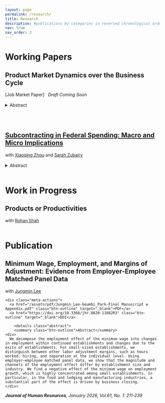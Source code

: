 ```yaml
---
layout: page
permalink: /research/
title: Research
description: #publications by categories in reversed chronological order. generated by jekyll-scholar.
nav: true
nav_order: 3
---
```


<!-- _pages/research.md -->
<div class="publications">

  <h1>Working Papers</h1>

  <h2>Product Market Dynamics over the Business Cycle</h2>
  [Job Market Paper] <i>&nbsp;&nbsp;Draft Coming Soon</i>
  <br><br>

  <details class="abstract">
    <summary class="btn-outline">Abstract</summary>
    <div>
      This paper examines the interaction between product entry/exit and consumer demand over the business cycle. I develop a model of product market dynamics featuring endogenous choices of producers and consumers within a unified framework. Utilizing micro-level scanner data, the study estimates the model to capture the responses of producers and consumers during the Great Recession. The findings reveal that producers react to negative demand shocks by reducing entries and increasing exits, with these responses varying according to the underlying consumer demand structure. These heterogeneous reactions intensify welfare losses and amplify the adverse effects of the business cycle, particularly for low-quality products. By exploring the diverse characteristics of products and their impacts, this research highlights the significant role of endogenous choices in shaping aggregate economic outcomes.
    </div>
  </details>

  <br><br>

  <h2>
    <a href="https://geumbipark.github.io/assets/pdf/PZZ_subcontracting_27Aug2025.pdf" target="_blank">
      Subcontracting in Federal Spending: Macro and Micro Implications
    </a>
  </h2>
  with
  <a href="https://sites.google.com/a/umich.edu/xqzhou/home?authuser=0" target="_blank">Xiaoqing Zhou</a>
  and
  <a href="https://sites.google.com/site/sarahzubairy/home?authuser=0" target="_blank">Sarah Zubairy</a>
  <br><br>

  <details class="abstract">
    <summary class="btn-outline">Abstract</summary>
    <div>
      This paper studies the critical but underexplored role of subcontracting in shaping the spatial and firm-level effects of federal defense spending. Leveraging newly available data on defense subcontract awards since 2011 and linking them to NETS establishment-level data, we track prime–subcontractor relationships across counties and industries and over time. We document that subcontracting results in widespread geographic relocation of federal dollars, and accounting for these flows leads to local fiscal multipliers that are nearly 20% larger than conventional estimates, based solely on prime contracts location. While subcontracting broadens the spatial reach of federal spending, its average local impact is smaller than that of prime contracts. Establishment-level evidence shows that both prime and subcontract awards increase employment and sales, but the effects for subcontractors are weaker and less persistent, likely due to the shorter and less stable nature of subcontracting relationships. The weaker multiplier effects of subcontracting also reflects the skewed distribution of subcontracts: large manufacturing firms, which are less responsive on the margin, receive a disproportionate share. In contrast, service-sector and smaller firms exhibit stronger and more persistent employment responses but are underrepresented among subcontractors.
    </div>
  </details>

  <br>

  <h1>Work in Progress</h1>

  <h2>Products or Productivities</h2>
  with
  <a href="https://sites.google.com/view/rohan-shah/home?authuser=0" target="_blank">Rohan Shah</a>
  <br><br>

  <h1>Publication</h1>

  <h2>Minimum Wage, Employment, and Margins of Adjustment: Evidence from Employer-Employee Matched Panel Data</h2>

  <div class="meta-row">
    <div class="meta-left">
      with
      <a href="https://sites.google.com/view/jungminlee71/home?authuser=0" target="_blank">Jungmin Lee</a>
    </div>
    
    <div class="meta-actions">
      <a href="/assets/pdf/Jungmin_Lee-Geumbi_Park-Final Manuscript w Appendix.pdf" class="btn-outline" target="_blank">PDF</a>
      <a href="https://doi.org/10.3368/jhr.0820-11082R3" class="btn-outline" target="_blank">DOI</a>
      
        <details class="abstract">
        <summary class="btn-outline">Abstract</summary>
    <div>
      We decompose the employment effect of the minimum wage into changes in employment within continued establishments and changes due to the exits of establishments. For small-sized establishments, we distinguish between other labor adjustment margins, such as hours worked, hiring, and separation at the individual level. Using employer–employee matched panel data, we show that the magnitude and channels of the employment effect differ by establishment size and industry. We find a negative effect of the minimum wage on employment growth, which is highly concentrated among small establishments. In particular, in the food and lodging and manufacturing industries, a substantial part of the effect is driven by business closing.
    </div>
  </details>
    </div>
  </div>

  <i><b>Journal of Human Resources</b>, January 2026, Vol.61, No. 1: 211-239</i>
  <br>



</div>
